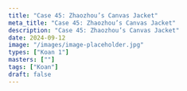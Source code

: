 ```yaml
---
title: "Case 45: Zhaozhou’s Canvas Jacket"
meta_title: "Case 45: Zhaozhou’s Canvas Jacket"
description: "Case 45: Zhaozhou’s Canvas Jacket"
date: 2024-09-12
image: "/images/image-placeholder.jpg"
types: ["Koan 1"]
masters: [""]
tags: ["Koan"]
draft: false
---
```


